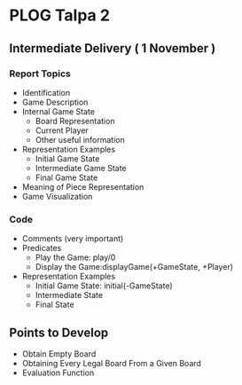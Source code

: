 # PLOG Talpa 2

## Intermediate Delivery ( 1 November )
### Report Topics
  - Identification
  - Game Description
  - Internal Game State
    - Board Representation
    - Current Player
    - Other useful information
  - Representation Examples
    - Initial Game State
    - Intermediate Game State
    - Final Game State
  - Meaning of Piece Representation
  - Game Visualization
### Code
  - Comments (very important)
  - Predicates
    - Play the Game: play/0
    - Display the Game:displayGame(+GameState, +Player)
  - Representation Examples
    - Initial Game State: initial(-GameState) 
    - Intermediate State
    - Final State


## Points to Develop
  - Obtain Empty Board
  - Obtaining Every Legal Board From a Given Board
  - Evaluation Function
